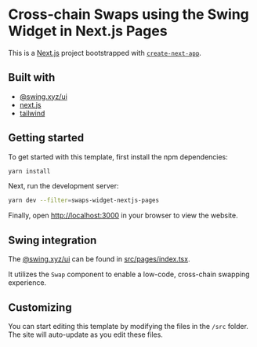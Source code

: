 # Cross-chain Swaps using the Swing Widget in Next.js Pages

This is a [Next.js](https://nextjs.org/) project bootstrapped with [`create-next-app`](https://github.com/vercel/next.js/tree/canary/packages/create-next-app).

## Built with

- [@swing.xyz/ui](https://developers.swing.xyz/reference/widget)
- [next.js](https://nextjs.org)
- [tailwind](https://tailwindcss.com)

## Getting started

To get started with this template, first install the npm dependencies:

```bash
yarn install
```

Next, run the development server:

```bash
yarn dev --filter=swaps-widget-nextjs-pages
```

Finally, open [http://localhost:3000](http://localhost:3000) in your browser to view the website.

## Swing integration

The [@swing.xyz/ui](https://developers.swing.xyz/reference/widget) can be found in [src/pages/index.tsx](./src/pages/index.tsx).

It utilizes the `Swap` component to enable a low-code, cross-chain swapping experience.

## Customizing

You can start editing this template by modifying the files in the `/src` folder. The site will auto-update as you edit these files.
